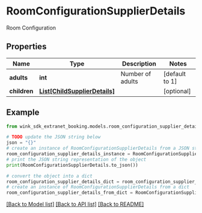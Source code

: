 # RoomConfigurationSupplierDetails

Room Configuration

## Properties

Name | Type | Description | Notes
------------ | ------------- | ------------- | -------------
**adults** | **int** | Number of adults | [default to 1]
**children** | [**List[ChildSupplierDetails]**](ChildSupplierDetails.md) |  | [optional] 

## Example

```python
from wink_sdk_extranet_booking.models.room_configuration_supplier_details import RoomConfigurationSupplierDetails

# TODO update the JSON string below
json = "{}"
# create an instance of RoomConfigurationSupplierDetails from a JSON string
room_configuration_supplier_details_instance = RoomConfigurationSupplierDetails.from_json(json)
# print the JSON string representation of the object
print(RoomConfigurationSupplierDetails.to_json())

# convert the object into a dict
room_configuration_supplier_details_dict = room_configuration_supplier_details_instance.to_dict()
# create an instance of RoomConfigurationSupplierDetails from a dict
room_configuration_supplier_details_from_dict = RoomConfigurationSupplierDetails.from_dict(room_configuration_supplier_details_dict)
```
[[Back to Model list]](../README.md#documentation-for-models) [[Back to API list]](../README.md#documentation-for-api-endpoints) [[Back to README]](../README.md)


